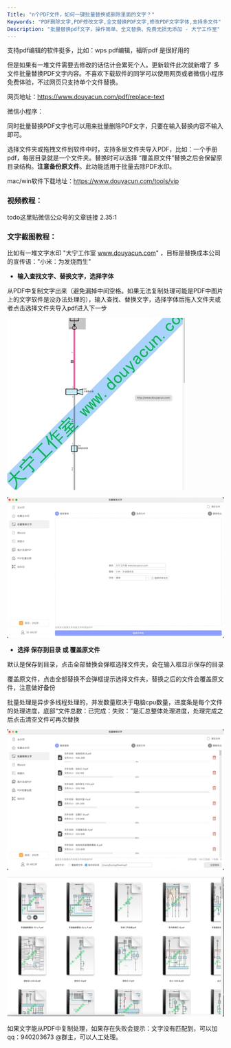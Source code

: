 ```yaml
---
Title: "n个PDF文件，如何一键批量替换或删除里面的文字？"
Keywords: "PDF删除文字,PDF修改文字,全文替换PDF文字,修改PDF文字字体,支持多文件"
Description: "批量替换pdf文字，操作简单、全文替换、免费无损无添加 - 大宁工作室"
---
```


支持pdf编辑的软件挺多，比如：wps pdf编辑，福昕pdf 是很好用的

但是如果有一堆文件需要去修改的话估计会累死个人。更新软件此次就新增了 多文件批量替换PDF文字内容。不喜欢下载软件的同学可以使用网页或者微信小程序免费体验，不过网页只支持单个文件替换。

网页地址：https://www.douyacun.com/pdf/replace-text

微信小程序：

同时批量替换PDF文字也可以用来批量删除PDF文字，只要在输入替换内容不输入即可。

选择文件夹或拖拽文件到软件中时，支持多层文件夹导入PDF，比如：一个手册pdf，每层目录就是一个文件夹。替换时可以选择 “覆盖原文件”替换之后会保留原目录结构。**注意备份原文件**。此功能适用于批量去除PDF水印。

mac/win软件下载地址：https://www.douyacun.com/tools/vip

### 视频教程：

todo这里贴微信公众号的文章链接 2.35:1

### 文字截图教程：

比如有一堆文字水印 "大宁工作室 www.douyacun.com" ，目标是替换成本公司的宣传语："小米：为发烧而生"

- **输入查找文字、替换文字，选择字体**

从PDF中复制文字出来（避免漏掉中间空格。如果无法复制处理可能是PDF中图片上的文字软件是没办法处理的），输入查找、替换文字，选择字体后拖入文件夹或者点击选择文件夹导入pdf进入下一步

![批量替换PDF文字-复制文字](assert/批量替换PDF文字-复制文字.jpg)

![批量替换PDF文字-查找替换文字](assert/批量替换PDF文字-查找替换文字.jpg)




- **选择 保存到目录 或 覆盖原文件**

默认是保存到目录，点击全部替换会弹框选择文件夹，会在输入框显示保存的目录

覆盖原文件，点击全部替换不会弹框提示选择文件夹，替换之后的文件会覆盖原文件，注意做好备份

批量处理是异步多线程处理的，并发数量取决于电脑cpu数量，进度条是每个文件的处理进度，底部“文件总数：已完成：失败：”是汇总整体处理进度，处理完成之后点击清空文件可再次替换

![批量替换PDF文件-文件处理进度](assert/批量替换PDF文件-文件处理进度.jpg)

![批量替换PDF文件-成果截图](assert/批量替换PDF文件-成果截图.jpg)

如果文字能从PDF中复制处理，如果存在失败会提示：文字没有匹配到，可以加qq：940203673 @群主，可以人工处理。

